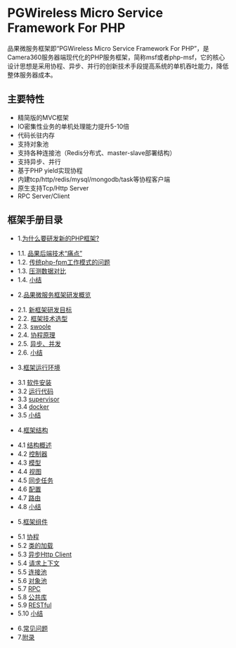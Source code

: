 # PGWireless Micro Service Framework For PHP

品果微服务框架即“PGWireless Micro Service Framework For PHP”，是Camera360服务器端现代化的PHP服务框架，简称msf或者php-msf，它的核心设计思想是采用协程、异步、并行的创新技术手段提高系统的单机吞吐能力，降低整体服务器成本。

## 主要特性

* 精简版的MVC框架
* IO密集性业务的单机处理能力提升5-10倍
* 代码长驻内存
* 支持对象池
* 支持各种连接池（Redis分布式、master-slave部署结构）
* 支持异步、并行
* 基于PHP yield实现协程
* 内建tcp/http/redis/mysql/mongodb/task等协程客户端
* 原生支持Tcp/Http Server
* RPC Server/Client

## 框架手册目录

* 1.[为什么要研发新的PHP框架?](./doc/01.0-为什么要研发新的PHP框架%3F.md)
 - 1.1. [品果后端技术“痛点”](./doc/01.1-品果后端技术“痛点”.md)
 - 1.2. [传统php-fpm工作模式的问题](./doc/01.2-传统php-fpm工作模式的问题.md)
 - 1.3. [压测数据对比](./doc/01.3-压测数据对比.md)
 - 1.4. [小结](./doc/01.4-小结.md)
* 2.[品果微服务框架研发概览](./doc/02.0-品果微服务框架研发概览.md)
 - 2.1. [新框架研发目标](./doc/02.1-新框架研发目标.md)
 - 2.2. [框架技术选型](./doc/02.2-框架技术选型.md)
 - 2.3. [swoole](./doc/02.3-swoole.md)
 - 2.4. [协程原理](./doc/02.4-协程原理.md)
 - 2.5. [异步、并发](./doc/02.5-步、并发.md)
 - 2.6. [小结](./doc/02.6-小结.md)
* 3.[框架运行环境](./doc/03.0-框架运行环境.md)
 - 3.1 [软件安装](./doc/03.1-软件安装.md)
 - 3.2 [运行代码](./doc/03.2-运行代码.md)
 - 3.3 [supervisor](./doc/03.3-supervisor.md)
 - 3.4 [docker](./doc/03.4-docker.md)
 - 3.5 [小结](./doc/03.5-小结.md)
* 4.[框架结构](./doc/04.0-框架结构.md)
 - 4.1 [结构概述](./doc/04.1-结构概述.md)
 - 4.2 [控制器](./doc/04.2-控制器.md)
 - 4.3 [模型](./doc/04.3-模型.md)
 - 4.4 [视图](./doc/04.4-视图.md)
 - 4.5 [同步任务](./doc/04.5-同步任务.md)
 - 4.6 [配置](./doc/04.6-配置.md)
 - 4.7 [路由](./doc/04.7-路由.md)
 - 4.8 [小结](./doc/04.8-小结.md)
* 5.[框架组件](./doc/05.0-框架组件.md)
 - 5.1 [协程](./doc/05.1-协程.md)
 - 5.2 [类的加载](./doc/05.2-类的加载.md)
 - 5.3 [异步Http Client](./doc/05.3-异步Http%20Client.md)
 - 5.4 [请求上下文](./doc/05.4-请求上下文.md)
 - 5.5 [连接池](./doc/05.5-连接池.md)
 - 5.6 [对象池](./doc/05.6-对象池.md)
 - 5.7 [RPC](./doc/05.7-RPC.md)
 - 5.8 [公共库](./doc/05.8-公共库.md)
 - 5.9 [RESTful](./doc/05.9-RESTful.md)
 - 5.10 [小结](./doc/05.10-小结.md)
* 6.[常见问题](./doc/06.0-常见问题.md)
* 7.[附录](./doc/07.0-附录.md)